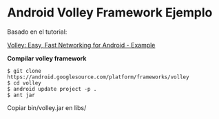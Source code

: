 # **Android Volley Framework Ejemplo**

Basado en el tutorial:

[Volley: Easy, Fast Networking for Android - Example](http://www.kpbird.com/2013/05/volley-easy-fast-networking-for-android.html)




**Compilar volley framework**

```
$ git clone https://android.googlesource.com/platform/frameworks/volley
$ cd volley
$ android update project -p .
$ ant jar
```

Copiar bin/volley.jar en libs/
